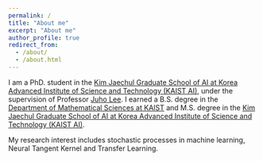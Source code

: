 ```yaml
---
permalink: /
title: "About me"
excerpt: "About me"
author_profile: true
redirect_from: 
  - /about/
  - /about.html
---
```


I am a PhD. student in the [Kim Jaechul Graduate School of AI at Korea Advanced Institute of Science and Technology (KAIST AI)](https://gsai.kaist.ac.kr/), under the supervision of Professor [Juho Lee](https://juho-lee.github.io/). I earned a B.S. degree in the [Department of Mathematical Sciences at KAIST](https://mathsci.kaist.ac.kr/home/en/) and M.S. degree in the [Kim Jaechul Graduate School of AI at Korea Advanced Institute of Science and Technology (KAIST AI)](https://gsai.kaist.ac.kr/).

My research interest includes stochastic processes in machine learning, Neural Tangent Kernel and Transfer Learning.